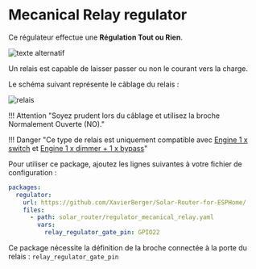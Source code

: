 # Mecanical Relay regulator

Ce régulateur effectue une **Régulation Tout ou Rien**.

![texte alternatif](images/Regulation_on_off.png)

Un relais est capable de laisser passer ou non le courant vers la charge.

Le schéma suivant représente le câblage du relais :

![relais](images/mecanical_relay.drawio.png)

!!! Attention "Soyez prudent lors du câblage et utilisez la broche Normalement Ouverte (NO)."

!!! Danger "Ce type de relais est uniquement compatible avec [Engine 1 x switch](engine_1switch.md) et [Engine 1 x dimmer + 1 x bypass](engine_1dimmer_1bypass.md)"

Pour utiliser ce package, ajoutez les lignes suivantes à votre fichier de configuration :

```yaml linenums="1"
packages:
  regulator:
    url: https://github.com/XavierBerger/Solar-Router-for-ESPHome/
    files:
      - path: solar_router/regulator_mecanical_relay.yaml
        vars:
          relay_regulator_gate_pin: GPIO22
```

Ce package nécessite la définition de la broche connectée à la porte du relais : `relay_regulator_gate_pin`
